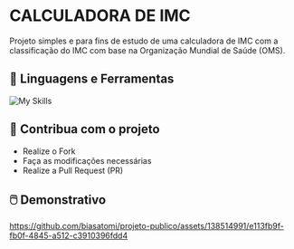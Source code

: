 # CALCULADORA DE IMC

Projeto simples e para fins de estudo de uma calculadora de IMC com a classificação do IMC com base na Organização Mundial de Saúde (OMS).

## :wrench: Linguagens e Ferramentas

![My Skills](https://skillicons.dev/icons?i=js,html)

## :pushpin: Contribua com o projeto

- Realize o Fork
- Faça as modificações necessárias
- Realize a Pull Request (PR)

## :computer_mouse: Demonstrativo

https://github.com/biasatomi/projeto-publico/assets/138514991/e113fb9f-fb0f-4845-a512-c3910396fdd4

